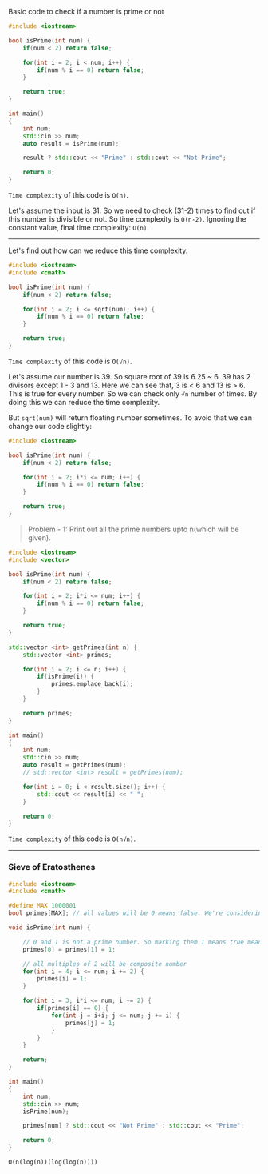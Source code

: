 Basic code to check if a number is prime or not

```c++
#include <iostream>

bool isPrime(int num) {
    if(num < 2) return false;

    for(int i = 2; i < num; i++) {
        if(num % i == 0) return false;
    }

    return true;
}

int main()
{
    int num;
    std::cin >> num;
    auto result = isPrime(num);

    result ? std::cout << "Prime" : std::cout << "Not Prime";

    return 0;
}
```

`Time complexity` of this code is `O(n)`.

Let's assume the input is 31. So we need to check (31-2) times to find out if this number is divisible or not. So time complexity is `O(n-2)`. Ignoring the constant value, final time complexity: `O(n)`.

---

Let's find out how can we reduce this time complexity.

```c++
#include <iostream>
#include <cmath>

bool isPrime(int num) {
    if(num < 2) return false;

    for(int i = 2; i <= sqrt(num); i++) {
        if(num % i == 0) return false;
    }

    return true;
}
```

`Time complexity` of this code is `O(√n)`.

Let's assume our number is 39. So square root of 39 is 6.25 ~ 6. 39 has 2 divisors except 1 - 3 and 13. Here we can see that, 3 is < 6 and 13 is > 6. This is true for every number. So we can check only `√n` number of times. By doing this we can reduce the time complexity.

But `sqrt(num)` will return floating number sometimes. To avoid that we can change our code slightly:

```c++
#include <iostream>

bool isPrime(int num) {
    if(num < 2) return false;

    for(int i = 2; i*i <= num; i++) {
        if(num % i == 0) return false;
    }

    return true;
}
```

> Problem - 1: Print out all the prime numbers upto n(which will be given).

```c++
#include <iostream>
#include <vector>

bool isPrime(int num) {
    if(num < 2) return false;

    for(int i = 2; i*i <= num; i++) {
        if(num % i == 0) return false;
    }

    return true;
}

std::vector <int> getPrimes(int n) {
    std::vector <int> primes;

    for(int i = 2; i <= n; i++) {
        if(isPrime(i)) {
            primes.emplace_back(i);
        }
    }

    return primes;
}

int main()
{
    int num;
    std::cin >> num;
    auto result = getPrimes(num);
    // std::vector <int> result = getPrimes(num);

    for(int i = 0; i < result.size(); i++) {
        std::cout << result[i] << " ";
    }

    return 0;
}
```

`Time complexity` of this code is `O(n√n)`.

---

### Sieve of Eratosthenes

```c++
#include <iostream>
#include <cmath>

#define MAX 1000001
bool primes[MAX]; // all values will be 0 means false. We're considering false means prime number

void isPrime(int num) {

    // 0 and 1 is not a prime number. So marking them 1 means true means not prime
    primes[0] = primes[1] = 1;

    // all multiples of 2 will be composite number
    for(int i = 4; i <= num; i += 2) {
        primes[i] = 1;
    }

    for(int i = 3; i*i <= num; i += 2) {
        if(primes[i] == 0) {
            for(int j = i+i; j <= num; j += i) {
                primes[j] = 1;
            }
        }
    }

    return;
}

int main()
{
    int num;
    std::cin >> num;
    isPrime(num);

    primes[num] ? std::cout << "Not Prime" : std::cout << "Prime";

    return 0;
}
```

`O(n(log(n))(log(log(n))))`

